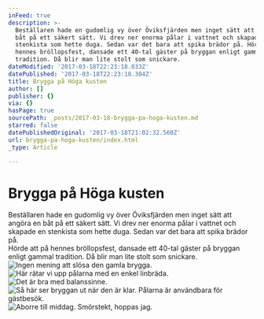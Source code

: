 ```yaml
---
inFeed: true
description: >-
  Beställaren hade en gudomlig vy över Öviksfjärden men inget sätt att angöra en
  båt på ett säkert sätt. Vi drev ner enorma pålar i vattnet och skapade en
  stenkista som hette duga. Sedan var det bara att spika brädor på. Hörde att på
  hennes bröllopsfest, dansade ett 40-tal gäster på bryggan enligt gammal
  tradition. Då blir man lite stolt som snickare.
dateModified: '2017-03-18T22:23:18.033Z'
datePublished: '2017-03-18T22:23:18.304Z'
title: Brygga på Höga kusten
author: []
publisher: {}
via: {}
hasPage: true
sourcePath: _posts/2017-03-18-brygga-pa-hoga-kusten.md
starred: false
datePublishedOriginal: '2017-03-18T21:02:32.560Z'
url: brygga-pa-hoga-kusten/index.html
_type: Article

---
```

# Brygga på Höga kusten

Beställaren hade en gudomlig vy över Öviksfjärden men inget sätt att angöra en båt på ett säkert sätt. Vi drev ner enorma pålar i vattnet och skapade en stenkista som hette duga. Sedan var det bara att spika brädor på.   
Hörde att på hennes bröllopsfest, dansade ett 40-tal gäster på bryggan enligt gammal tradition. Då blir man lite stolt som snickare.
![Ingen mening att slösa den gamla brygga.](https://the-grid-user-content.s3-us-west-2.amazonaws.com/be897d1b-287b-4505-987f-fdfa68a93140.jpg)
![Här rätar vi upp pålarna med en enkel linbräda.](https://the-grid-user-content.s3-us-west-2.amazonaws.com/c050dd67-2d14-486b-8878-a1eb7827ea37.jpg)
![Det är bra med balanssinne.](https://the-grid-user-content.s3-us-west-2.amazonaws.com/eb06fa19-ef06-4008-b2c2-a20d8e49c076.jpg)
![Så här ser bryggan ut när den är klar. Pålarna är användbara för gästbesök.](https://the-grid-user-content.s3-us-west-2.amazonaws.com/db5f319b-06f1-49c9-9d53-71548ebcf985.jpg)
![Aborre till middag. Smörstekt, hoppas jag.](https://the-grid-user-content.s3-us-west-2.amazonaws.com/8a9754c7-f530-49b3-aa4e-18eee4846a9a.jpg)